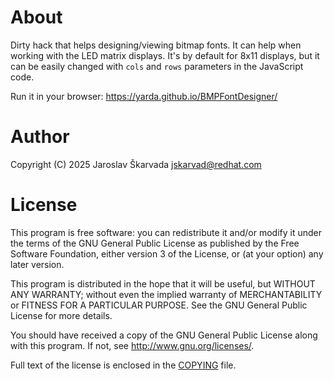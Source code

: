 # About
Dirty hack that helps designing/viewing bitmap fonts. It can help when working
with the LED matrix displays. It's by default for 8x11 displays, but it can
be easily changed with `cols` and `rows` parameters in the JavaScript code.

Run it in your browser:
https://yarda.github.io/BMPFontDesigner/

# Author
Copyright (C) 2025 Jaroslav Škarvada <jskarvad@redhat.com>

# License
This program is free software: you can redistribute it and/or modify
it under the terms of the GNU General Public License as published by
the Free Software Foundation, either version 3 of the License, or
(at your option) any later version.

This program is distributed in the hope that it will be useful,
but WITHOUT ANY WARRANTY; without even the implied warranty of
MERCHANTABILITY or FITNESS FOR A PARTICULAR PURPOSE.  See the
GNU General Public License for more details.

You should have received a copy of the GNU General Public License
along with this program.  If not, see <http://www.gnu.org/licenses/>.

Full text of the license is enclosed in the [COPYING](/COPYING) file.
